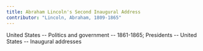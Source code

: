 ```yaml
---
title: Abraham Lincoln's Second Inaugural Address
contributor: "Lincoln, Abraham, 1809-1865"
---
```


United States -- Politics and government -- 1861-1865; Presidents -- United States -- Inaugural addresses
